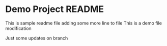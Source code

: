 # Demo Project README

This is sample readme file
adding some more line to file
This is a demo file modification

Just some updates on branch